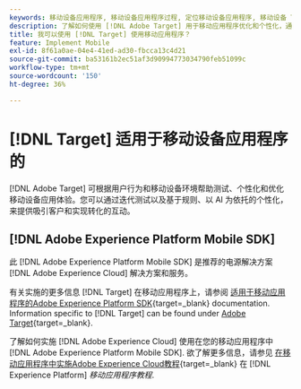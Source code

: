 ```yaml
---
keywords: 移动设备应用程序, 移动设备应用程序过程, 定位移动设备应用程序, 移动设备 Target 位置, 移动设备应用程序成功量度
description: 了解如何使用 [!DNL Adobe Target] 用于移动应用程序优化和个性化，通过迭代测试以及基于规则和AI支持的个性化。
title: 我可以使用 [!DNL Target] 使用移动应用程序？
feature: Implement Mobile
exl-id: 8f61a0ae-04e4-41ed-ad30-fbcca13c4d21
source-git-commit: ba53161b2ec51af3d90994773034790feb51099c
workflow-type: tm+mt
source-wordcount: '150'
ht-degree: 36%

---
```


# [!DNL Target] 适用于移动设备应用程序的

[!DNL Adobe Target] 可根据用户行为和移动设备环境帮助测试、个性化和优化移动设备应用体验。您可以通过迭代测试以及基于规则、以 AI 为依托的个性化，来提供吸引客户和实现转化的互动。

## [!DNL Adobe Experience Platform Mobile SDK]

此 [!DNL Adobe Experience Platform Mobile SDK] 是推荐的电源解决方案 [!DNL Adobe Experience Cloud] 解决方案和服务。

有关实施的更多信息 [!DNL Target] 在移动应用程序上，请参阅 [适用于移动应用程序的Adobe Experience Platform SDK](https://developer.adobe.com/client-sdks/documentation/){target=_blank} documentation. Information specific to [!DNL Target] can be found under [Adobe Target](https://developer.adobe.com/client-sdks/documentation/adobe-target/){target=_blank}.

了解如何实施 [!DNL Adobe Experience Cloud] 使用在您的移动应用程序中 [!DNL Adobe Experience Platform Mobile SDK]. 欲了解更多信息，请参见 [在移动应用程序中实施Adobe Experience Cloud教程](https://experienceleague.adobe.com/docs/platform-learn/implement-mobile-sdk/overview.html){target=_blank} 在 [!DNL Experience Platform] *移动应用程序教程*.
